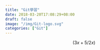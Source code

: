 ```yaml
---
title: "Git學習"
date: 2018-03-20T17:08:29+08:00
draft: false
image: "/img/Git-logo.svg"
categories: ["Git"]
---
```



$$(3x+5/2x)$$